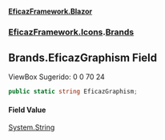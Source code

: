#### [EficazFramework.Blazor](EficazFrameworkBlazor.md 'EficazFramework Blazor')
### [EficazFramework.Icons](EficazFrameworkBlazor.md#EficazFramework.Icons 'EficazFramework.Icons').[Brands](EficazFramework.Icons/Brands.md 'EficazFramework.Icons.Brands')

## Brands.EficazGraphism Field

ViewBox Sugerido: 0 0 70 24

```csharp
public static string EficazGraphism;
```

#### Field Value
[System.String](https://docs.microsoft.com/en-us/dotnet/api/System.String 'System.String')